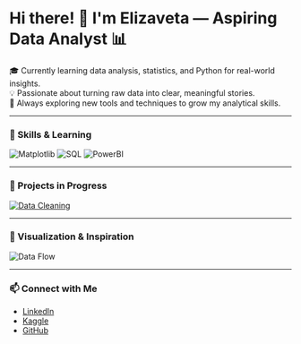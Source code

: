 # Hi there! 👋 I'm Elizaveta — Aspiring Data Analyst 📊

🎓 Currently learning data analysis, statistics, and Python for real-world insights.  
💡 Passionate about turning raw data into clear, meaningful stories.  
🌱 Always exploring new tools and techniques to grow my analytical skills.  

---

### 🧠 Skills & Learning
![Matplotlib](https://img.shields.io/badge/Matplotlib-Data%20Viz-orange?style=for-the-badge)
![SQL](https://img.shields.io/badge/SQL-Data-blue?style=for-the-badge)
![PowerBI](https://img.shields.io/badge/PowerBI-Visualization-F2C811?style=for-the-badge)

---

### 🧩 Projects in Progress
[![Data Cleaning](https://img.shields.io/badge/Data-Cleaning-green?style=for-the-badge)](https://github.com/username/data-cleaning)  

---

### 🌈 Visualization & Inspiration
![Data Flow](https://media.giphy.com/media/du3J3cXyzhj75IOgvA/giphy.gif)  


---

### 📫 Connect with Me
- [LinkedIn](https://linkedin.com/in/elizaveta)  
- [Kaggle](https://www.kaggle.com/username)  
- [GitHub](https://github.com/username)


